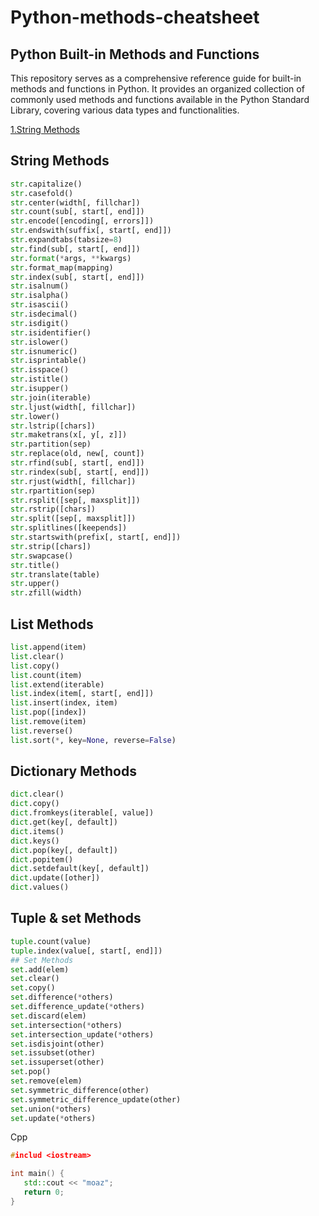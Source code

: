 # Python-methods-cheatsheet

## Python Built-in Methods and Functions

This repository serves as a comprehensive reference guide for built-in methods and functions in Python. It provides an organized collection of commonly used methods and functions available in the Python Standard Library, covering various data types and functionalities.

[1.String Methods](https://github.com/Moazosama2004/Python#string-methods)

## String Methods

```python
str.capitalize()
str.casefold()
str.center(width[, fillchar])
str.count(sub[, start[, end]])
str.encode([encoding[, errors]])
str.endswith(suffix[, start[, end]])
str.expandtabs(tabsize=8)
str.find(sub[, start[, end]])
str.format(*args, **kwargs)
str.format_map(mapping)
str.index(sub[, start[, end]])
str.isalnum()
str.isalpha()
str.isascii()
str.isdecimal()
str.isdigit()
str.isidentifier()
str.islower()
str.isnumeric()
str.isprintable()
str.isspace()
str.istitle()
str.isupper()
str.join(iterable)
str.ljust(width[, fillchar])
str.lower()
str.lstrip([chars])
str.maketrans(x[, y[, z]])
str.partition(sep)
str.replace(old, new[, count])
str.rfind(sub[, start[, end]])
str.rindex(sub[, start[, end]])
str.rjust(width[, fillchar])
str.rpartition(sep)
str.rsplit([sep[, maxsplit]])
str.rstrip([chars])
str.split([sep[, maxsplit]])
str.splitlines([keepends])
str.startswith(prefix[, start[, end]])
str.strip([chars])
str.swapcase()
str.title()
str.translate(table)
str.upper()
str.zfill(width)
```
## List Methods
```python
list.append(item)
list.clear()
list.copy()
list.count(item)
list.extend(iterable)
list.index(item[, start[, end]])
list.insert(index, item)
list.pop([index])
list.remove(item)
list.reverse()
list.sort(*, key=None, reverse=False)
```

## Dictionary Methods
```python
dict.clear()
dict.copy()
dict.fromkeys(iterable[, value])
dict.get(key[, default])
dict.items()
dict.keys()
dict.pop(key[, default])
dict.popitem()
dict.setdefault(key[, default])
dict.update([other])
dict.values()
```

## Tuple & set Methods
```python
tuple.count(value)
tuple.index(value[, start[, end]])
## Set Methods
set.add(elem)
set.clear()
set.copy()
set.difference(*others)
set.difference_update(*others)
set.discard(elem)
set.intersection(*others)
set.intersection_update(*others)
set.isdisjoint(other)
set.issubset(other)
set.issuperset(other)
set.pop()
set.remove(elem)
set.symmetric_difference(other)
set.symmetric_difference_update(other)
set.union(*others)
set.update(*others)
```

Cpp

```Cpp
#includ <iostream>

int main() {
   std::cout << "moaz";
   return 0;
}
```
